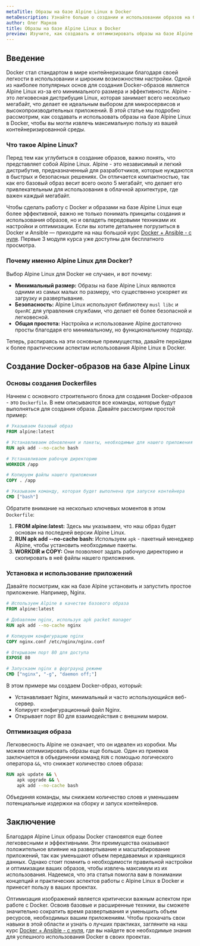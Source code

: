 ```yaml
---
metaTitle: Образы на базе Alpine Linux в Docker
metaDescription: Узнайте больше о создании и использовании образов на базе Alpine Linux в Docker - легком и эффективном окружении для разработки
author: Олег Марков
title: Образы на базе Alpine Linux в Docker
preview: Изучите, как создавать и оптимизировать образы на базе Alpine Linux в Docker - облегчите ваше окружение для разработки, увеличьте производительность и уменьшите размер ваших контейнеров
---
```


## Введение

Docker стал стандартом в мире контейнеризации благодаря своей легкости в использовании и широким возможностям настройки. Одной из наиболее популярных основ для создания Docker-образов является Alpine Linux из-за его минимального размера и эффективности. Alpine - это легковесная дистрибуция Linux, которая занимает всего несколько мегабайт, что делает ее идеальным выбором для микросервисов и высокопроизводительных приложений. В этой статье мы подробно рассмотрим, как создавать и использовать образы на базе Alpine Linux в Docker, чтобы вы могли извлечь максимальную пользу из вашей контейнеризированной среды.

### Что такое Alpine Linux?

Перед тем как углубиться в создание образов, важно понять, что представляет собой Alpine Linux. Alpine - это независимый и легкий дистрибутив, предназначенный для разработчиков, которые нуждаются в быстрых и безопасных решениях. Он отличается компактностью, так как его базовый образ весит всего около 5 мегабайт, что делает его привлекательным для использования в облачной архитектуре, где важен каждый мегабайт.

Чтобы сделать работу с Docker и образами на базе Alpine Linux еще более эффективной, важно не только понимать принципы создания и использования образов, но и овладеть передовыми техниками их настройки и оптимизации. Если вы хотите детальнее погрузиться в Docker и Ansible — приходите на наш большой курс [Docker + Ansible - с нуля](https://purpleschool.ru/course/docker). Первые 3 модуля курса уже доступны для бесплатного просмотра.

### Почему именно Alpine Linux для Docker?

Выбор Alpine Linux для Docker не случаен, и вот почему:

- **Минимальный размер:** Образы на базе Alpine Linux являются одними из самых малых по размеру, что существенно ускоряет их загрузку и развертывание.
- **Безопасность:** Alpine Linux используют библиотеку `musl libc` и `OpenRC` для управления службами, что делает её более безопасной и легковесной.
- **Общая простота:** Настройка и использование Alpine достаточно просты благодаря его минимальному, но функциональному подходу.

Теперь, распираясь на эти основные преимущества, давайте перейдем к более практическим аспектам использования Alpine Linux в Docker.

## Создание Docker-образов на базе Alpine Linux

### Основы создания Dockerfiles

Начнем с основного строительного блока для создания Docker-образов - это `Dockerfile`. В нем описываются все команды, которые будут выполняться для создания образа. Давайте рассмотрим простой пример:

```dockerfile
# Указываем базовый образ
FROM alpine:latest

# Устанавливаем обновления и пакеты, необходимые для нашего приложения
RUN apk add --no-cache bash

# Устанавливаем рабочую директорию
WORKDIR /app

# Копируем файлы нашего приложения
COPY . /app

# Указываем команду, которая будет выполнена при запуске контейнера
CMD ["bash"]
```

Обратите внимание на несколько ключевых моментов в этом `Dockerfile`:

1. **FROM alpine:latest:** Здесь мы указываем, что наш образ будет основан на последней версии Alpine Linux.
2. **RUN apk add --no-cache bash:** Используем `apk` - пакетный менеджер Alpine, чтобы установить необходимые пакеты.
3. **WORKDIR и COPY:** Они позволяют задать рабочую директорию и скопировать в неё файлы нашего приложения.

### Установка и использование приложений

Давайте посмотрим, как на базе Alpine установить и запустить простое приложение. Например, Nginx.

```dockerfile
# Используем Alpine в качестве базового образа
FROM alpine:latest

# Добавляем nginx, используя apk packet manager
RUN apk add --no-cache nginx

# Копируем конфигурацию nginx
COPY nginx.conf /etc/nginx/nginx.conf

# Открываем порт 80 для доступа
EXPOSE 80

# Запускаем nginx в форграунд режиме
CMD ["nginx", "-g", "daemon off;"]
```

В этом примере мы создаем Docker-образ, который:
- Устанавливает Nginx, минимальный и часто использующийся веб-сервер.
- Копирует конфигурационный файл Nginx.
- Открывает порт 80 для взаимодействия с внешним миром.

### Оптимизация образа

Легковесность Alpine не означает, что он идеален из коробки. Мы можем оптимизировать образы еще больше. Один из приемов заключается в объединении команд `RUN` с помощью логического оператора `&&`, что снижает количество слоев образа:

```dockerfile
RUN apk update && \
    apk upgrade && \
    apk add --no-cache bash
```

Объединяя команды, мы снижаем количество слоев и уменьшаем потенциальные издержки на сборку и запуск контейнеров.

## Заключение

Благодаря Alpine Linux образы Docker становятся еще более легковесными и эффективными. Эти преимущества оказывают положительное влияние на развертывание и масштабирование приложений, так как уменьшают объем передаваемых и хранящихся данных. Однако стоит помнить о необходимости правильной настройки и оптимизации ваших образов, чтобы извлечь максимум из их использования. Надеемся, что эта статья помогла вам в понимании концепций и практических аспектов работы с Alpine Linux в Docker и принесет пользу в ваших проектах.

Оптимизация изображений является критически важным аспектом при работе с Docker. Освоив базовые и расширенные техники, вы сможете значительно сократить время развертывания и уменьшить объем ресурсов, необходимых вашим приложениям. Чтобы прокачать свои навыки в этой области и узнать о лучших практиках, загляните на наш курс [Docker + Ansible - с нуля](https://purpleschool.ru/course/docker), где вы найдете все необходимые знания для успешного использования Docker в своих проектах.
